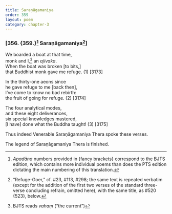 ```yaml
---
title: Saraṇāgamaniya
order: 359
layout: poem
category: chapter-3
---
```


### \[356. {359.}[^1] Saraṇāgamaniya[^2]\]

We boarded a boat at that time,  
monk and I,[^3] an *ajīvaka*.  
When the boat was broken \[to bits,\]  
that Buddhist monk gave me refuge. (1) \[3173\]

In the thirty-one aeons since  
he gave refuge to me \[back then\],  
I’ve come to know no bad rebirth:  
the fruit of going for refuge. (2) \[3174\]

The four analytical modes,  
and these eight deliverances,  
six special knowledges mastered,  
\[I have\] done what the Buddha taught! (3) \[3175\]

Thus indeed Venerable Saraṇāgamaniya Thera spoke these verses.

The legend of Saraṇāgamaniya Thera is finished.

[^1]: *Apadāna* numbers provided in {fancy brackets} correspond to the BJTS edition, which contains more individual poems than does the PTS edition dictating the main numbering of this translation.

[^2]: “Refuge-Goer,” cf. \#23, \#113, \#298; the same text is repeated verbatim (except for the addition of the first two verses of the standard three-verse concluding refrain, omitted here), with the same title, as \#520 {523}, below.

[^3]: BJTS reads *vahaṃ* (“the current”)
